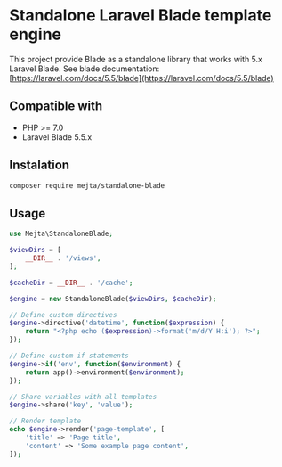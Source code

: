 # Standalone Laravel Blade template engine

This project provide Blade as a standalone library that works with 5.x Laravel Blade.
See blade documentation: [https://laravel.com/docs/5.5/blade](https://laravel.com/docs/5.5/blade)

## Compatible with

- PHP >= 7.0
- Laravel Blade 5.5.x

## Instalation

```bash
composer require mejta/standalone-blade
```

## Usage

```php
use Mejta\StandaloneBlade;

$viewDirs = [
    __DIR__ . '/views',
];

$cacheDir = __DIR__ . '/cache';

$engine = new StandaloneBlade($viewDirs, $cacheDir);

// Define custom directives
$engine->directive('datetime', function($expression) {
    return "<?php echo ($expression)->format('m/d/Y H:i'); ?>";
});

// Define custom if statements
$engine->if('env', function($environment) {
    return app()->environment($environment);
});

// Share variables with all templates
$engine->share('key', 'value');

// Render template
echo $engine->render('page-template', [
    'title' => 'Page title',
    'content' => 'Some example page content',
]);

```
